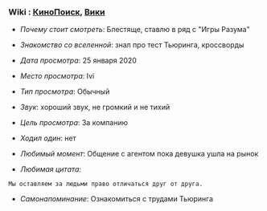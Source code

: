 ### Wiki : [КиноПоиск](https://www.kinopoisk.ru/film/635772/), [Вики](https://ru.wikipedia.org/wiki/%D0%98%D0%B3%D1%80%D0%B0_%D0%B2_%D0%B8%D0%BC%D0%B8%D1%82%D0%B0%D1%86%D0%B8%D1%8E)

- _Почему стоит смотреть_: Блестяще, ставлю в ряд с "Игры Разума"

- _Знакомство со вселенной_: знал про тест Тьюринга, кроссворды
- _Дата просмотра_: 25 января 2020
- _Место просмотра_: Ivi
- _Тип просмотра_: Обычный
- _Звук_: хороший звук, не громкий и не тихий
- _Цель просмотра_: За компанию
- _Ходил один_: нет
- _Любимый момент_: Общение с агентом пока девушка ушла на рынок
- _Любимая цитата_:

```
Мы оставляем за людьми право отличаться друг от друга.
```

- _Самонапоминание_: Ознакомиться с трудами Тьюринга

